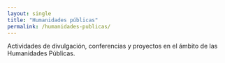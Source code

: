 ```yaml
---
layout: single
title: "Humanidades públicas"
permalink: /humanidades-publicas/
---
```


Actividades de divulgación, conferencias y proyectos en el ámbito de las Humanidades Públicas.
